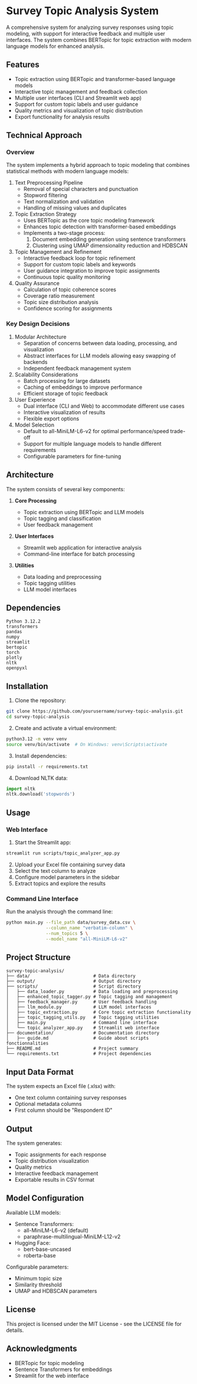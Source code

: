 # Survey Topic Analysis System

A comprehensive system for analyzing survey responses using topic modeling, with support for interactive feedback and multiple user interfaces. The system combines BERTopic for topic extraction with modern language models for enhanced analysis.

## Features

- Topic extraction using BERTopic and transformer-based language models
- Interactive topic management and feedback collection
- Multiple user interfaces (CLI and Streamlit web app)
- Support for custom topic labels and user guidance
- Quality metrics and visualization of topic distribution
- Export functionality for analysis results

## Technical Approach

### Overview

The system implements a hybrid approach to topic modeling that combines statistical methods with modern language models:

1. Text Preprocessing Pipeline
   - Removal of special characters and punctuation
   - Stopword filtering
   - Text normalization and validation
   - Handling of missing values and duplicates
2. Topic Extraction Strategy
   - Uses BERTopic as the core topic modeling framework
   - Enhances topic detection with transformer-based embeddings
   - Implements a two-stage process:
     1. Document embedding generation using sentence transformers
     2. Clustering using UMAP dimensionality reduction and HDBSCAN
3. Topic Management and Refinement
   - Interactive feedback loop for topic refinement
   - Support for custom topic labels and keywords
   - User guidance integration to improve topic assignments
   - Continuous topic quality monitoring
4. Quality Assurance
   - Calculation of topic coherence scores
   - Coverage ratio measurement
   - Topic size distribution analysis
   - Confidence scoring for assignments

### Key Design Decisions

1. Modular Architecture
   - Separation of concerns between data loading, processing, and visualization
   - Abstract interfaces for LLM models allowing easy swapping of backends
   - Independent feedback management system
2. Scalability Considerations
   - Batch processing for large datasets
   - Caching of embeddings to improve performance
   - Efficient storage of topic feedback
3. User Experience
   - Dual interface (CLI and Web) to accommodate different use cases
   - Interactive visualization of results
   - Flexible export options
4. Model Selection
   - Default to all-MiniLM-L6-v2 for optimal performance/speed trade-off
   - Support for multiple language models to handle different requirements
   - Configurable parameters for fine-tuning

## Architecture

The system consists of several key components:

1. **Core Processing**
   - Topic extraction using BERTopic and LLM models
   - Topic tagging and classification
   - User feedback management

2. **User Interfaces**
   - Streamlit web application for interactive analysis
   - Command-line interface for batch processing

3. **Utilities**
   - Data loading and preprocessing
   - Topic tagging utilities
   - LLM model interfaces

## Dependencies

```plaintext
Python 3.12.2
transformers
pandas
numpy
streamlit
bertopic
torch
plotly
nltk
openpyxl
```

## Installation

1. Clone the repository:
```bash
git clone https://github.com/yourusername/survey-topic-analysis.git
cd survey-topic-analysis
```

2. Create and activate a virtual environment:
```bash
python3.12 -m venv venv
source venv/bin/activate  # On Windows: venv\Scripts\activate
```

3. Install dependencies:
```bash
pip install -r requirements.txt
```

4. Download NLTK data:
```python
import nltk
nltk.download('stopwords')
```

## Usage

### Web Interface

1. Start the Streamlit app:
```bash
streamlit run scripts/topic_analyzer_app.py
```

2. Upload your Excel file containing survey data
3. Select the text column to analyze
4. Configure model parameters in the sidebar
5. Extract topics and explore the results

### Command Line Interface

Run the analysis through the command line:
```bash
python main.py --file_path data/survey_data.csv \
               --column_name "verbatim-column" \
               --num_topics 5 \
               --model_name "all-MiniLM-L6-v2"
```

## Project Structure

```plaintext
survey-topic-analysis/
├── data/                        # Data directory
├── output/                      # Output directory
├── scripts/                     # Script directory
│   ├── data_loader.py           # Data loading and preprocessing
│   ├── enhanced_topic_tagger.py # Topic tagging and management
│   ├── feedback_manager.py      # User feedback handling
│   ├── llm_module.py            # LLM model interfaces
│   ├── topic_extraction.py      # Core topic extraction functionality
│   ├── topic_tagging_utils.py   # Topic tagging utilities
│   ├── main.py                  # Command line interface
│   └── topic_analyzer_app.py    # Streamlit web interface
├── documentation/               # Documentation directory
│   ├── guide.md				 # Guide about scripts fonctionnalities
├── README.md					 # Project summary
└── requirements.txt             # Project dependencies
```

## Input Data Format

The system expects an Excel file (.xlsx) with:
- One text column containing survey responses
- Optional metadata columns
- First column should be "Respondent ID"

## Output

The system generates:
- Topic assignments for each response
- Topic distribution visualization
- Quality metrics
- Interactive feedback management
- Exportable results in CSV format

## Model Configuration

Available LLM models:
- Sentence Transformers:
  - all-MiniLM-L6-v2 (default)
  - paraphrase-multilingual-MiniLM-L12-v2
- Hugging Face:
  - bert-base-uncased
  - roberta-base

Configurable parameters:
- Minimum topic size
- Similarity threshold
- UMAP and HDBSCAN parameters

## License

This project is licensed under the MIT License - see the LICENSE file for details.

## Acknowledgments

- BERTopic for topic modeling
- Sentence Transformers for embeddings
- Streamlit for the web interface
